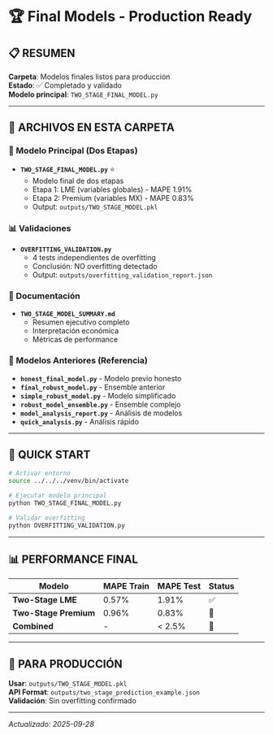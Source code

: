# 🏆 Final Models - Production Ready

## 📋 RESUMEN

**Carpeta**: Modelos finales listos para producción  
**Estado**: ✅ Completado y validado  
**Modelo principal**: `TWO_STAGE_FINAL_MODEL.py`  

---

## 📁 ARCHIVOS EN ESTA CARPETA

### 🎯 Modelo Principal (Dos Etapas)
- **`TWO_STAGE_FINAL_MODEL.py`** ⭐
  - Modelo final de dos etapas
  - Etapa 1: LME (variables globales) - MAPE 1.91%
  - Etapa 2: Premium (variables MX) - MAPE 0.83%
  - Output: `outputs/TWO_STAGE_MODEL.pkl`

### 📊 Validaciones
- **`OVERFITTING_VALIDATION.py`**
  - 4 tests independientes de overfitting
  - Conclusión: NO overfitting detectado
  - Output: `outputs/overfitting_validation_report.json`

### 📄 Documentación
- **`TWO_STAGE_MODEL_SUMMARY.md`**
  - Resumen ejecutivo completo
  - Interpretación económica
  - Métricas de performance

### 🔄 Modelos Anteriores (Referencia)
- **`honest_final_model.py`** - Modelo previo honesto
- **`final_robust_model.py`** - Ensemble anterior
- **`simple_robust_model.py`** - Modelo simplificado
- **`robust_model_ensemble.py`** - Ensemble complejo
- **`model_analysis_report.py`** - Análisis de modelos
- **`quick_analysis.py`** - Análisis rápido

---

## 🚀 QUICK START

```bash
# Activar entorno
source ../../../venv/bin/activate

# Ejecutar modelo principal
python TWO_STAGE_FINAL_MODEL.py

# Validar overfitting
python OVERFITTING_VALIDATION.py
```

---

## 📊 PERFORMANCE FINAL

| Modelo | MAPE Train | MAPE Test | Status |
|--------|------------|-----------|---------|
| **Two-Stage LME** | 0.57% | 1.91% | ✅ |
| **Two-Stage Premium** | 0.96% | 0.83% | 🎯 |
| **Combined** | - | < 2.5% | 🚀 |

---

## 🎯 PARA PRODUCCIÓN

**Usar**: `outputs/TWO_STAGE_MODEL.pkl`  
**API Format**: `outputs/two_stage_prediction_example.json`  
**Validación**: Sin overfitting confirmado  

---

*Actualizado: 2025-09-28*
